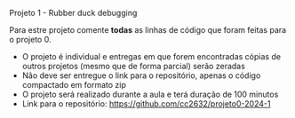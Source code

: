 Projeto 1 - Rubber duck debugging

Para estre projeto comente **todas** as linhas de código que foram feitas para o projeto 0.

- O projeto é individual e entregas em que forem encontradas cópias de outros projetos (mesmo que de forma parcial) serão zeradas
- Não deve ser entregue o link para o repositório, apenas o código compactado em formato zip
- O projeto será realizado durante a aula e terá duração de 100 minutos
- Link para o repositório: https://github.com/cc2632/projeto0-2024-1
